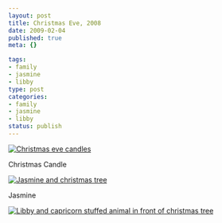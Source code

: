 ```yaml
--- 
layout: post
title: Christmas Eve, 2008
date: 2009-02-04
published: true
meta: {}

tags: 
- family
- jasmine
- libby
type: post
categories: 
- family
- jasmine
- libby
status: publish
---
```



[![Christmas eve candles](http://media.eick.us/2011/05/3163592350_4349e8d31a.jpg)](http://www.flickr.com/photos/19429588@N00/3163592350/ "Christmas eve candles")

 

Christmas Candle

 

[![Jasmine and christmas tree](http://media.eick.us/2011/05/3163621990_02b827d9ff.jpg)](http://www.flickr.com/photos/19429588@N00/3163621990/ "Jasmine and christmas tree")

 

Jasmine

 

[![Libby and capricorn stuffed animal in front of christmas tree](http://media.eick.us/2011/05/3163625260_2be7c1ed9f.jpg)](http://www.flickr.com/photos/19429588@N00/3163625260/ "Libby and capricorn stuffed animal in front of christmas tree")

